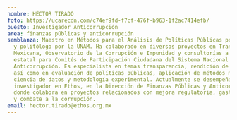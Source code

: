 ```yaml
---
nombre: HÉCTOR TIRADO
foto: https://ucarecdn.com/c74ef9fd-f7cf-476f-b963-1f2ac7414efb/
puesto: Investigador Anticorrupción
area: finanzas públicas y anticorrupción
semblanza: Maestro en Métodos para el Análisis de Políticas Públicas por el CIDE
  y politólogo por la UNAM. Ha colaborado en diversos proyectos en Transparencia
  Mexicana, Observatorio de la Corrupción e Impunidad y consultorías a nivel
  estatal para Comités de Participación Ciudadana del Sistema Nacional
  Anticorrupción. Es especialista en temas transparencia, rendición de cuentas,
  así como en evaluación de políticas públicas, aplicación de métodos mixtos,
  ciencia de datos y metodología experimental. Actualmente se desempeña como
  investigador en Ethos, en la Dirección de Finanzas Públicas y Anticorrupción,
  donde colabora en proyectos relacionados con mejora regulatoria, gasto público
  y combate a la corrupción.
email: hector.tirado@ethos.org.mx
---
```

